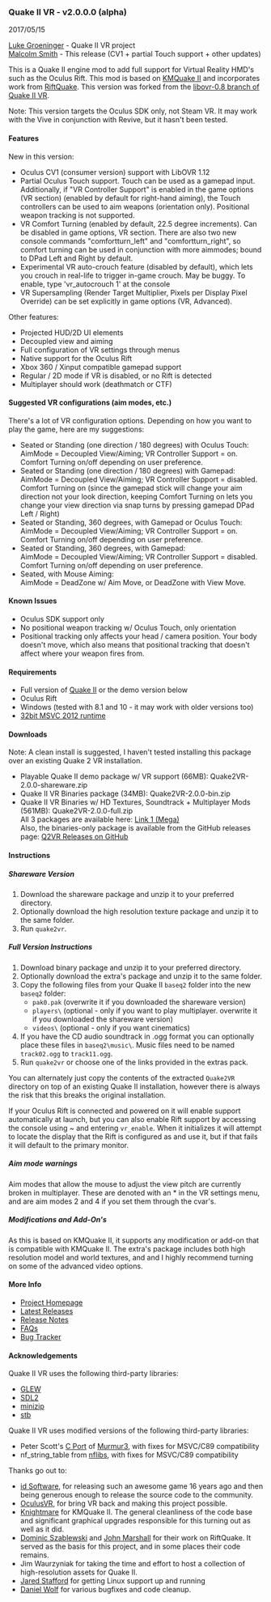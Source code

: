 ### Quake II VR - v2.0.0.0 (alpha)
2017/05/15

[Luke Groeninger](https://github.com/dghost) - Quake II VR project  
[Malcolm Smith](https://github.com/mscoder610) - This release (CV1 + partial Touch support + other updates)

This is a Quake II engine mod to add full support for Virtual Reality HMD's such as the Oculus Rift.
This mod is based on [KMQuake II](http://www.markshan.com/knightmare/) and incorporates work from [RiftQuake](https://github.com/phoboslab/Quakespasm-Rift/). This version was forked from the [libovr-0.8 branch of Quake II VR](https://github.com/q2vr/quake2vr/tree/libovr-0.8).

Note: This version targets the Oculus SDK only, not Steam VR. It may work with the Vive in conjunction with Revive, but it hasn't been tested.

#### Features
New in this version:

- Oculus CV1 (consumer version) support with LibOVR 1.12
- Partial Oculus Touch support. Touch can be used as a gamepad input. Additionally, if "VR Controller Support" is enabled in the game options (VR section) (enabled by default for right-hand aiming), the Touch controllers can be used to aim weapons (orientation only). Positional weapon tracking is not supported.
- VR Comfort Turning (enabled by default, 22.5 degree increments). Can be disabled in game options, VR section. There are also two new console commands "comfortturn_left" and "comfortturn_right", so comfort turning can be used in conjunction with more aimmodes; bound to DPad Left and Right by default.
- Experimental VR auto-crouch feature (disabled by default), which lets you crouch in real-life to trigger in-game crouch. May be buggy. To enable, type 'vr_autocrouch 1' at the console
- VR Supersampling (Render Target Multiplier, Pixels per Display Pixel Override) can be set explicitly in game options (VR, Advanced).

Other features:

- Projected HUD/2D UI elements
- Decoupled view and aiming
- Full configuration of VR settings through menus
- Native support for the Oculus Rift
- Xbox 360 / Xinput compatible gamepad support
- Regular / 2D mode if VR is disabled, or no Rift is detected
- Multiplayer should work (deathmatch or CTF)

#### Suggested VR configurations (aim modes, etc.)
There's a lot of VR configuration options. Depending on how you want to play the game, here are my suggestions:

- Seated or Standing (one direction / 180 degrees) with Oculus Touch:   
AimMode = Decoupled View/Aiming; VR Controller Support = on. Comfort Turning on/off depending on user preference.
- Seated or Standing (one direction / 180 degrees) with Gamepad:   
AimMode = Decoupled View/Aiming; VR Controller Support = disabled. Comfort Turning on (since the gamepad stick will change your aim direction not your look direction, keeping Comfort Turning on lets you change your view direction via snap turns by pressing gamepad DPad Left / Right)
- Seated or Standing, 360 degrees, with Gamepad or Oculus Touch:   
AimMode = Decoupled View/Aiming; VR Controller Support = on. Comfort Turning on/off depending on user preference.
- Seated or Standing, 360 degrees, with Gamepad:  
AimMode = Decoupled View/Aiming; VR Controller Support = disabled. Comfort Turning on/off depending on user preference.
- Seated, with Mouse Aiming:  
AimMode = DeadZone w/ Aim Move, or DeadZone with View Move.

#### Known Issues
- Oculus SDK support only
- No positional weapon tracking w/ Oculus Touch, only orientation
- Positional tracking only affects your head / camera position. Your body doesn't move, which also means that positional tracking that doesn't affect where your weapon fires from.

#### Requirements
- Full version of [Quake II](http://store.steampowered.com/app/2320/) or the demo version below
- Oculus Rift
- Windows (tested with 8.1 and 10 - it may work with older versions too)
- [32bit MSVC 2012 runtime](http://dgho.st/aXN5)

#### Downloads
Note: A clean install is suggested, I haven't tested installing this package over an existing Quake 2 VR installation.

- Playable Quake II demo package w/ VR support (66MB): Quake2VR-2.0.0-shareware.zip  
- Quake II VR Binaries package (34MB): Quake2VR-2.0.0-bin.zip  
- Quake II VR Binaries w/ HD Textures, Soundtrack + Multiplayer Mods (561MB): Quake2VR-2.0.0-full.zip  
All 3 packages are available here: [Link 1 (Mega)](https://mega.nz/#F!U8dRCYCA!msfdpEQfpj8Qec95gQ2sHA)  
Also, the binaries-only package is available from the GitHub releases page: [Q2VR Releases on GitHub](https://github.com/q2vr/quake2vr/releases/)

#### Instructions

##### Shareware Version
1. Download the shareware package and unzip it to your preferred directory.
2. Optionally download the high resolution texture package and unzip it to the same folder.
3. Run `quake2vr`.

##### Full Version Instructions
1. Download binary package and unzip it to your preferred directory.
2. Optionally download the extra's package and unzip it to the same folder.
3. Copy the following files from your Quake II `baseq2` folder into the new `baseq2` folder:
    - `pak0.pak` (overwrite it if you downloaded the shareware version)
    - `players\` (optional - only if you want to play multiplayer. overwrite it if you downloaded the shareware version)
    - `videos\` (optional - only if you want cinematics)
4. If you have the CD audio soundtrack in .ogg format you can optionally place these files in `baseq2\music\`. Music files need to be named `track02.ogg` to `track11.ogg`.
5. Run `quake2vr` or choose one of the links provided in the extras pack. 

You can alternately just copy the contents of the extracted `Quake2VR` directory on top of an existing Quake II installation, however there is always the risk that this breaks the original installation.

If your Oculus Rift is connected and powered on it will enable support automatically at launch, but you can also enable Rift support by accessing the console using ~ and entering `vr_enable`. When it initializes it will attempt to locate the display that the Rift is configured as and use it, but if that fails it will default to the primary monitor.

##### Aim mode warnings
Aim modes that allow the mouse to adjust the view pitch are currently broken in multiplayer. These are denoted with an \* in the VR settings menu, and are aim modes 2 and 4 if you set them through the cvar's.

##### Modifications and Add-On's
As this is based on KMQuake II, it supports any modification or add-on that is compatible with KMQuake II. The extra's package includes both high resolution model and world textures, and and I highly recommend turning on some of the advanced video options.

#### More Info
- [Project Homepage](https://github.com/q2vr/Quake2VR/)
- [Latest Releases](https://github.com/q2vr/Quake2VR/releases)
- [Release Notes](https://github.com/q2vr/Quake2VR/wiki/Changelog)
- [FAQs](https://github.com/q2vr/Quake2VR/wiki/FAQs)
- [Bug Tracker](https://github.com/q2vr/Quake2VR/issues)

#### Acknowledgements

Quake II VR uses the following third-party libraries:

- [GLEW](http://glew.sourceforge.net)
- [SDL2](https://www.libsdl.org/index.php)
- [minizip](http://www.winimage.com/zLibDll/minizip.html)
- [stb](https://github.com/nothings/stb)

Quake II VR uses modified versions of the following third-party libraries:

- Peter Scott's [C Port](https://github.com/PeterScott/murmur3) of [Murmur3](https://code.google.com/p/smhasher/wiki/MurmurHash3), with fixes for MSVC/C89 compatibility
- nf_string_table from [nflibs](https://github.com/niklasfrykholm/nflibs), with fixes for MSVC/C89 compatibility


Thanks go out to:

- [id Software](http://www.idsoftware.com), for releasing such an awesome game 16 years ago and then being generous enough to release the source code to the community.
- [OculusVR](https://www.oculus.com), for bring VR back and making this project possible.
- [Knightmare](http://www.markshan.com/knightmare/) for KMQuake II. The general cleanliness of the code base and significant graphical upgrades responsible for this turning out as well as it did.
- [Dominic Szablewski](https://github.com/phoboslab) and [John Marshall](https://github.com/swax) for their work on RiftQuake. It served as the basis for this project, and in some places their code remains.
- Jim Waurzyniak for taking the time and effort to host a collection of high-resolution assets for Quake II.
- [Jared Stafford](https://jspenguin.org) for getting Linux support up and running
- [Daniel Wolf](https://github.com/Nephatrine) for various bugfixes and code cleanup.

